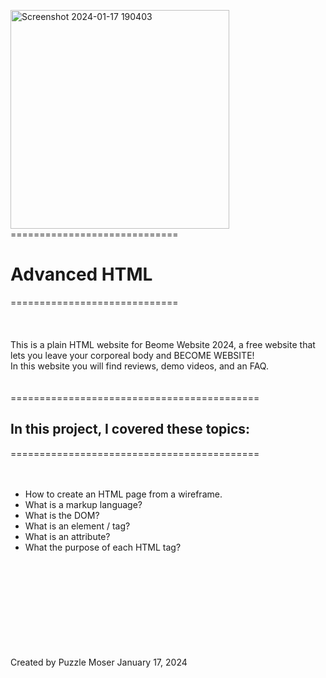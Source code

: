 <img width="350" alt="Screenshot 2024-01-17 190403" src="https://github.com/PuzzleEmptyM/atlas-web-development/assets/129412985/b1a4c61f-1582-407b-8c61-2ade56bb7c04"><br>
=============================<br>
# Advanced HTML<br>
=============================<br>
<br>
<br>
<br>
This is a plain HTML website for Beome Website 2024, a free website that lets you leave your corporeal body and BECOME WEBSITE! <br>
In this website you will find reviews, demo videos, and an FAQ. <br>
<br>
<br>
===========================================<br>
## In this project, I covered these topics:<br>
===========================================<br>
<br>
<br>
 - How to create an HTML page from a wireframe. <br>
 - What is a markup language? <br>
 - What is the DOM? <br>
 - What is an element / tag? <br>
 - What is an attribute? <br>
 - What the purpose of each HTML tag? <br>
<br>
<br>
<br>
<br>
<br>
<br>
<br>
<br>
<br>
Created by Puzzle Moser January 17, 2024
